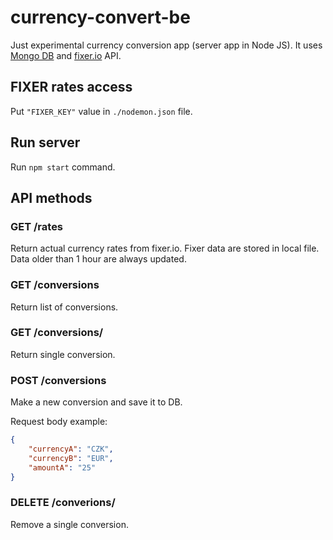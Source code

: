 # currency-convert-be

Just experimental currency conversion app (server app in Node JS). It uses [Mongo DB](https://www.mongodb.com/) and [fixer.io](https://fixer.io/) API.

## FIXER rates access

Put `"FIXER_KEY"` value in `./nodemon.json` file.

## Run server

Run `npm start` command.

## API methods

### GET /rates

Return actual currency rates from fixer.io. Fixer data are stored in local file. Data older than 1 hour are always updated.

### GET /conversions

Return list of conversions.

### GET /conversions/<conversion-id>

Return single conversion.

### POST /conversions

Make a new conversion and save it to DB.

Request body example:

```json
{
	"currencyA": "CZK",
	"currencyB": "EUR",
	"amountA": "25"
}
```

### DELETE /converions/<conversion-id>

Remove a single conversion.
